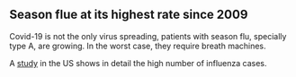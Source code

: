 ## Season flue at its highest rate since 2009

Covid-19 is not the only virus spreading, patients with season flu, specially type A, are growing. In the worst case, they require breath machines.

A [study](https://www.cdc.gov/flu/weekly/#PublicHealthLaboratories) in the US shows in detail the high number of influenza cases.
